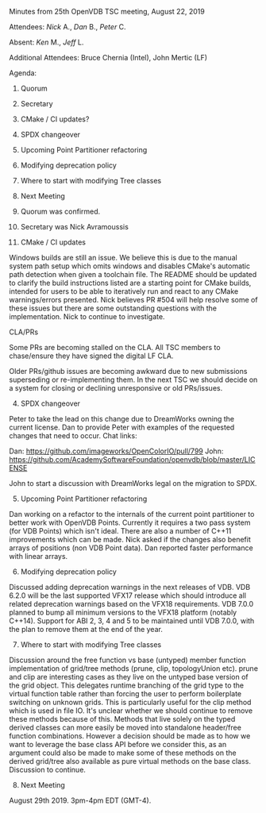 Minutes from 25th OpenVDB TSC meeting, August 22, 2019

Attendees: *Nick* A., *Dan* B., *Peter* C.

Absent: *Ken* M., *Jeff* L.

Additional Attendees: Bruce Chernia (Intel), John Mertic (LF)

Agenda:

1) Quorum
2) Secretary
3) CMake / CI updates?
4) SPDX changeover
5) Upcoming Point Partitioner refactoring
6) Modifying deprecation policy
7) Where to start with modifying Tree classes
8) Next Meeting


1) Quorum was confirmed.

2) Secretary was Nick Avramoussis

3) CMake / CI updates

Windows builds are still an issue. We believe this is due to the manual system
path setup which omits windows and disables CMake's automatic path detection
when given a toolchain file. The README should be updated to clarify the build
instructions listed are a starting point for CMake builds, intended for users to
be able to iteratively run and react to any CMake warnings/errors presented.
Nick believes PR #504 will help resolve some of these issues but there are some
outstanding questions with the implementation. Nick to continue to investigate.

CLA/PRs

Some PRs are becoming stalled on the CLA. All TSC members to chase/ensure they
have signed the digital LF CLA.

Older PRs/github issues are becoming awkward due to new submissions superseding
or re-implementing them. In the next TSC we should decide on a system for
closing or declining unresponsive or old PRs/issues.

4) SPDX changeover

Peter to take the lead on this change due to DreamWorks owning the current
license. Dan to provide Peter with examples of the requested changes that need
to occur. Chat links:

Dan: https://github.com/imageworks/OpenColorIO/pull/799
John: https://github.com/AcademySoftwareFoundation/openvdb/blob/master/LICENSE

John to start a discussion with DreamWorks legal on the migration to SPDX.

5) Upcoming Point Partitioner refactoring

Dan working on a refactor to the internals of the current point partitioner to
better work with OpenVDB Points. Currently it requires a two pass system (for
VDB Points) which isn't ideal. There are also a number of C++11 improvements
which can be made. Nick asked if the changes also benefit arrays of positions
(non VDB Point data). Dan reported faster performance with linear arrays.

6) Modifying deprecation policy

Discussed adding deprecation warnings in the next releases of VDB. VDB 6.2.0
will be the last supported VFX17 release which should introduce all related
deprecation warnings based on the VFX18 requirements. VDB 7.0.0 planned to bump
all minimum versions to the VFX18 platform (notably C++14). Support for ABI 2,
3, 4 and 5 to be maintained until VDB 7.0.0, with the plan to remove them at
the end of the year.

7) Where to start with modifying Tree classes

Discussion around the free function vs base (untyped) member function
implementation of grid/tree methods (prune, clip, topologyUnion etc). prune and
clip are interesting cases as they live on the untyped base version of the grid
object. This delegates runtime branching of the grid type to the virtual
function table rather than forcing the user to perform boilerplate switching on
unknown grids. This is particularly useful for the clip method which is used in
file IO. It's unclear whether we should continue to remove these methods because
of this. Methods that live solely on the typed derived classes can more easily
be moved into standalone header/free function combinations. However a decision
should be made as to how we want to leverage the base class API before we
consider this, as an argument could also be made to make some of these methods
on the derived grid/tree also available as pure virtual methods on the base
class. Discussion to continue.

8) Next Meeting

August 29th 2019.  3pm-4pm EDT (GMT-4).
